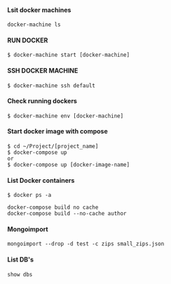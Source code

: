 #### Lsit docker machines
```
docker-machine ls
```
#### RUN DOCKER
```
$ docker-machine start [docker-machine]
```
#### SSH DOCKER MACHINE
```
$ docker-machine ssh default
```
#### Check running dockers
```
$ docker-machine env [docker-machine]
```
#### Start docker image with compose
```
$ cd ~/Project/[project_name]
$ docker-compose up
or
$ docker-compose up [docker-image-name]
```
#### List Docker containers
```
$ docker ps -a
```
```
docker-compose build no cache
docker-compose build --no-cache author
```
#### Mongoimport
```
mongoimport --drop -d test -c zips small_zips.json
```
#### List DB's
```
show dbs
```
